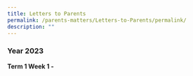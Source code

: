 ```yaml
---
title: Letters to Parents
permalink: /parents-matters/Letters-to-Parents/permalink/
description: ""
---
```

### **Year 2023** 
**Term 1 Week 1 -** [](/files/Parents%20Matter/Parents%20Letter/2023/Letter%20to%20Parents%20(T1%20W1)%203%20Jan%2023.pdf)

